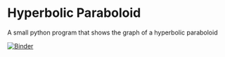 # Hyperbolic Paraboloid
A small python program that shows the graph of a hyperbolic paraboloid

[![Binder](https://mybinder.org/badge_logo.svg)](https://mybinder.org/v2/gh/Kissabi/paraboloide-hiperbolico/main)
